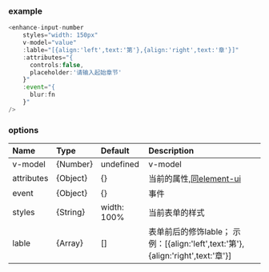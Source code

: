 ### example 

```javascript
<enhance-input-number
    styles="width: 150px"
    v-model="value"
    :lable="[{align:'left',text:'第'},{align:'right',text:'章'}]"
    :attributes="{
      controls:false,
      placeholder:'请输入起始章节'
    }"
    :event="{
      blur:fn
    }"
/>
```


### options

| Name             | Type        | Default            | Description                  |
| :--------------- | :---------- | :----------------- | :--------------------------- |
| v-model  | {Number}| undefined   | v-model |
| attributes | {Object} | {} | 当前的属性,[同element-ui](https://element.eleme.cn/2.14/#/zh-CN/component/input-number#attributes)    |
| event | {Object} |   {}     | 事件   |
| styles | {String} | width: 100%  |  当前表单的样式    | 
| lable | {Array} |    []    |  表单前后的修饰lable； 示例：[{align:'left',text:'第'},{align:'right',text:'章'}]   | 
